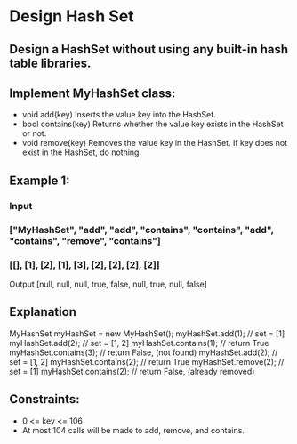 # Design Hash Set

## Design a HashSet without using any built-in hash table libraries.

## Implement MyHashSet class:

- void add(key) Inserts the value key into the HashSet.
- bool contains(key) Returns whether the value key exists in the HashSet or not.
- void remove(key) Removes the value key in the HashSet. If key does not exist in the HashSet, do nothing.
 

## Example 1:

### Input
### ["MyHashSet", "add", "add", "contains", "contains", "add", "contains", "remove", "contains"]
### [[], [1], [2], [1], [3], [2], [2], [2], [2]]
Output
[null, null, null, true, false, null, true, null, false]

## Explanation
MyHashSet myHashSet = new MyHashSet();
myHashSet.add(1);      // set = [1]
myHashSet.add(2);      // set = [1, 2]
myHashSet.contains(1); // return True
myHashSet.contains(3); // return False, (not found)
myHashSet.add(2);      // set = [1, 2]
myHashSet.contains(2); // return True
myHashSet.remove(2);   // set = [1]
myHashSet.contains(2); // return False, (already removed)
 

## Constraints:

- 0 <= key <= 106
- At most 104 calls will be made to add, remove, and contains.